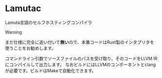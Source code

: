 # Lamutac
Lamuta言語のセルフホスティングコンパイラ

> [!WARNING]
> まだ仕様に完全に追い付いて**無い**ので、本番コードはRust製のインタプリタを使うことをお勧めします。

コマンドライン引数でソースファイルのパスを受け取り、そのコードをLLVM IRにコンパイルして出力します。
なおビルドにはLLVMのコンポーネントとclangが必要です。ビルドはMakeで自動化できます。
